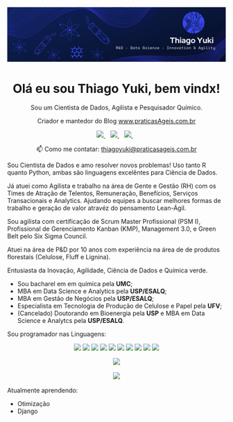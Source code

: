 [![capa](https://github.com/datachemistry/datachemistry/blob/main/Thiago%20Yuki.png)](https://github.com/datachemistry?tab=repositories)
---

<h1 align='center'>
Olá eu sou Thiago Yuki, bem vindx!
</h1>


<p align='center'>
  Sou um Cientista de Dados, Agilista e Pesquisador Químico.
  </p>
  
 <p align='center'>Criador e mantedor do Blog <a href="https://praticasgeis.com.br/">www.praticasAgeis.com.br</a>
</p>
  
<p align='center'>
  
  <a href="https://www.linkedin.com/in/thiagoyuki/">
    <img src="https://img.shields.io/badge/linkedin-%230077B5.svg?&style=for-the-badge&logo=linkedin&logoColor=white" />
  </a>&nbsp;&nbsp;
  
    
   <a href="https://www.youtube.com/channel/UCHQvEWd_9JIU7iCmK-JFIYg?view_as=subscriber">
    <img src=	"https://img.shields.io/badge/YouTube-FF0000?style=for-the-badge&logo=youtube&logoColor=white" />
  </a>&nbsp;&nbsp;
  
   <a href="https://www.twitch.tv/praticasageis">
    <img src=	"https://img.shields.io/badge/Twitch-9146FF?style=for-the-badge&logo=twitch&logoColor=white" />
  </a>&nbsp;&nbsp;
  
  
  
  </p>
  
 <p align='center'>
  📫 Como me contatar: <a href='mailto:thiagoyuki@praticasageis.com.br'>thiagoyuki@praticasageis.com.br</a>
</p>

<p>Sou Cientista de Dados e amo resolver novos problemas! Uso tanto R quanto Python, ambas são linguagens excelêntes para Ciência de Dados.
  
Já atuei como Agilista e trabalho na área de Gente e Gestão (RH) com os Times de Atração de Telentos, Remuneração, Benefícios, Serviços Transacionais e Analytics. Ajudando equipes a buscar melhores formas de trabalho e geração de valor atravéz do pensamento Lean-Ágil. 

<p>Sou agilista com certificação de Scrum Master Profissional (PSM I), Profissional de Gerenciamento Kanban (KMP), Management 3.0, e Green Belt pelo Six Sigma Council.</p>

<p>Atuei na área de P&D por 10 anos com experiência na área de de produtos florestais (Celulose, Fluff e Lignina).</p>

<p>Entusiasta da Inovação, Agilidade, Ciência de Dados e Química verde.</p>
 
- Sou bacharel em em química pela **UMC**;
- MBA em Data Science e Analytics pela **USP/ESALQ**; 
- MBA em Gestão de Negócios pela **USP/ESALQ**;
- Especialista em Tecnologia de Produção de Celulose e Papel pela **UFV**;
- (Cancelado) Doutorando em Bioenergia pela **USP** e MBA em Data Science e Analytcs pela **USP/ESALQ**.

Sou programador nas Linguagens: <p align = 'center'>
<img src=	"https://img.shields.io/badge/R-276DC3?style=for-the-badge&logo=r&logoColor=white" /> 
<img src=	"https://img.shields.io/badge/Python-14354C?style=for-the-badge&logo=python&logoColor=white" />
<img src=	"https://img.shields.io/badge/Markdown-000000?style=for-the-badge&logo=markdown&logoColor=white" />
<img src=	"https://img.shields.io/badge/MySQL-00000F?style=for-the-badge&logo=mysql&logoColor=white" />
<img src=	"https://img.shields.io/badge/SQLite-07405E?style=for-the-badge&logo=sqlite&logoColor=white" />
<img src=	"https://img.shields.io/badge/HTML5-E34F26?style=for-the-badge&logo=html5&logoColor=white" />
<img src=	"https://img.shields.io/badge/CSS3-1572B6?style=for-the-badge&logo=css3&logoColor=white" />
<img src=	"https://img.shields.io/badge/JavaScript-F7DF1E?style=for-the-badge&logo=javascript&logoColor=black" />
<img src=	"https://img.shields.io/badge/Django-092E20?style=for-the-badge&logo=django&logoColor=white" />
<img src=	"https://img.shields.io/badge/Flask-000000?style=for-the-badge&logo=flask&logoColor=white" />
  	
</p>

<p align='center'>
  <a href="#"><img src='https://github-readme-stats.vercel.app/api/top-langs/?username=datachemistry&theme=dark'></a>
</p>

<p align='center'>
  <a href="#"><img src="https://github-readme-stats.vercel.app/api?username=datachemistry&show_icons=true&count_private=true&theme=dark" width="350"></a>
</p>


Atualmente aprendendo: 

- Otimização
- Django


